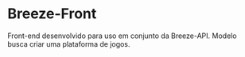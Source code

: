 # Breeze-Front
Front-end desenvolvido para uso em conjunto da Breeze-API. Modelo busca criar uma plataforma de jogos.
